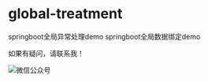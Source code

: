 # global-treatment
springboot全局异常处理demo
springboot全局数据绑定demo

如果有疑问，请联系我！

![微信公众号](https://cdn.jsdelivr.net/gh/triumphxx/my-images-host/img/公众号1.jpeg)